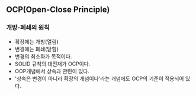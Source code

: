 ## OCP(Open-Close Principle)

### 개방-폐쇄의 원칙

* 확장에는 개방(열림)
* 변경에는 폐쇄(닫힘)
* 변경의 최소화가 목적이다.
* SOLID 규칙의 대전재가 OCP이다.
* OOP개념에서 상속과 관련이 있다.
* '상속은 변경이 아니라 확장의 개념이다'라는 개념에도 OCP의 기준이 적용되어 있다.